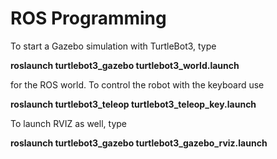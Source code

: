 # ROS Programming

To start a Gazebo simulation with TurtleBot3, type

**roslaunch turtlebot3_gazebo turtlebot3_world.launch**

for the ROS world. To control the robot with the keyboard use

**roslaunch turtlebot3_teleop turtlebot3_teleop_key.launch**

To launch RVIZ as well, type

**roslaunch turtlebot3_gazebo turtlebot3_gazebo_rviz.launch**
 
